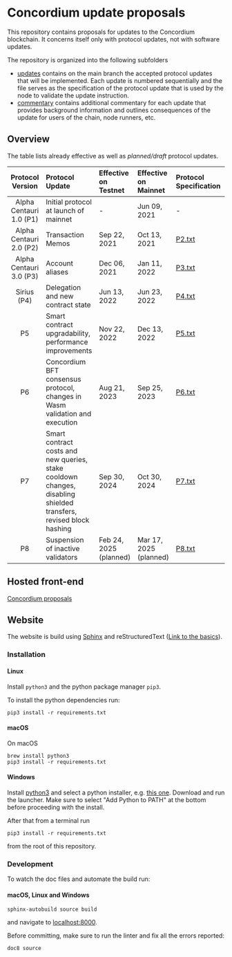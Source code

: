 # Concordium update proposals

This repository contains proposals for updates to the Concordium blockchain.
It concerns itself only with protocol updates, not with software updates.

The repository is organized into the following subfolders
- [updates](./updates) contains on the main branch the accepted protocol
  updates that will be implemented. Each update is numbered sequentially and the
  file serves as the specification of the protocol update that is used by the
  node to validate the update instruction.
- [commentary](./commentary) contains additional commentary for each update that
  provides background information and outlines consequences of the update for
  users of the chain, node runners, etc.
## Overview

The table lists already effective as well as *planned/draft* protocol updates.

| Protocol Version | Protocol Update | Effective on Testnet | Effective on Mainnet | Protocol Specification | Commentary | Specification Hash | Transaction Hash (Mainnet) | Block Hash (Mainnet) |
| :---: | :--- | :--- | :--- | :--- | :--- | :--- | :--- | :--- |
| Alpha Centauri 1.0 (P1) | Initial protocol at launch of mainnet | - | Jun 09, 2021 | - | - | - | - | - |
| Alpha Centauri 2.0 (P2) | Transaction Memos | Sep 22, 2021 | Oct 13, 2021 | [P2.txt](../main/updates/P2.txt) | [P2-commentary.txt](../main/commentary/P2-commentary.txt) | `9b1f206bbe230fef248c9312805460b4f1b05c1ef3964946981a8d4abb58b923` | `bfa62d327aeffb82978b4bad9e23d9776dddccd5fad100bc26d470c0ed5c322c` | `81bec0077c29616799e4ad9ccde28b5de76c218045eea036a173a2441725fdb3` |
| Alpha Centauri 3.0 (P3) | Account aliases | Dec 06, 2021 | Jan 11, 2022 | [P3.txt](../main/updates/P3.txt) | [P3-commentary.txt](../main/commentary/P3-commentary.txt) | `ec9f7733e872ed0b8f1f386d12c5c725379fc609ce246ffdce28cfb9163ea350` | `7d26c03a30d3156102d50e1c1429786191a002f0d124f82d6447ed3dab9da0d8` | `da7ad0050ac7352183b5731ec81d9b39a064248ba9c4acb8d12daa678040db43` |
| Sirius (P4) | Delegation and new contract state | Jun 13, 2022 | Jun 23, 2022 | [P4.txt](../main/updates/P4.txt) | [P4-commentary.txt](../main/commentary/P4-commentary.txt) | `20c6f246713e573fb5bfdf1e59c0a6f1a37cded34ff68fda4a60aa2ed9b151aa` | `4c135293c661cc57890aab1889e8263db70e3a857983e6aa7ffa5ea6806b9338` | `476093e74014d9c735de0173a653f094f15ee1a4d2693f24bddd184672723d98` |
| P5 | Smart contract upgradability, performance improvements | Nov 22, 2022 | Dec 13, 2022 | [P5.txt](../main/updates/P5.txt) | [P5-commentary.txt](../main/commentary/P5-commentary.txt) | `af5684e70c1438e442066d017e4410af6da2b53bfa651a07d81efa2aa668db20` | `6ca196c7fa2f3e0e64b7fa9b6c7299c5196ff38122768b799fab612db31b2114` | `5443ee296c0a87af8631998e5e7edd80ac4edec5c64255bdf8415af6e4bd0f43` |
| P6 | Concordium BFT consensus protocol, changes in Wasm validation and execution | Aug 21, 2023 | Sep 25, 2023 | [P6.txt](../main/updates/P6.txt) | [P6-commentary.txt](../main/commentary/P6-commentary.txt) | `ede9cf0b2185e9e8657f5c3fd8b6f30cef2f1ef4d9692aa4f6ef6a9fb4a762cd` | `358633697957ac1c3f91adc40f75d1ff951a11bc89826567a4118ce0371c17bf` | `5406c159c36841803d7eecba4aa5c21c6a72693a854ea88851218cfe8b31465c` |
| P7 | Smart contract costs and new queries, stake cooldown changes, disabling shielded transfers, revised block hashing | Sep 30, 2024 | Oct 30, 2024 | [P7.txt](../main/updates/P7.txt) | [P7-commentary.txt](../main/commentary/P7-commentary.txt) | `e68ea0b16bbadfa5e5da768ed9afe0880bd572e29337fe6fb584f293ed7699d6` | 8a3495a1b24d30f239ed9ab52ed6ba26f26f52039d7b740c968882732f3d0baa | 11bb339c85b02d16c07984deeadb1c338871a49dd1527e129561b8c5b2fb1fb3 |
| P8 | Suspension of inactive validators | Feb 24, 2025 (planned) | Mar 17, 2025 (planned) | [P8.txt](../main/updates/P8.txt) | [P8-commentary.txt](../main/commentary/P8-commentary.txt) | `f12e20b6936a6b1b736e95715e1654b92adb4226ef7601b4183895bee563f9da` | - | - |

## Hosted front-end

[Concordium proposals](https://proposals.concordium.software/)

## Website

The website is build using [Sphinx](https://www.sphinx-doc.org/en/master/index.html) and reStructuredText ([Link to the basics](https://www.sphinx-doc.org/en/master/usage/restructuredtext/basics.html)).

### Installation

#### Linux

Install `python3` and the python package manager `pip3`.

To install the python dependencies run:
```
pip3 install -r requirements.txt
```

#### macOS

On macOS
```
brew install python3
pip3 install -r requirements.txt
```

#### Windows

Install [python3](https://www.python.org/downloads/windows/)
and select a python installer, e.g. [this one](https://www.python.org/ftp/python/3.9.1/python-3.9.1-amd64.exe).
Download and run the launcher. Make sure to select "Add Python to PATH" at the bottom before proceeding with the install.

After that from a terminal run
```
pip3 install -r requirements.txt
```
from the root of this repository.
### Development

To watch the doc files and automate the build run:

#### macOS, Linux and Windows
```
sphinx-autobuild source build
```
and navigate to [localhost:8000](http://localhost:8000).


Before committing, make sure to run the linter and fix all the errors reported:
```
doc8 source
```
